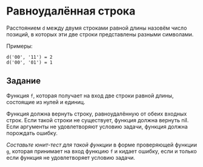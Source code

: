 # Равноудалённая строка

Расстоянием `d` между двумя строками равной длины назовём число
позиций, в которых эти две строки представлены разными
символами.

Примеры:
```
d('00', '11') = 2
d('00', '01') = 1
```

## Задание

Функция `f`, которая получает на вход две строки
равной длины, состоящие из нулей и единиц.

Функция должна вернуть строку, равноудалённую от обеих входных
строк. Если такой строки не существует, функция должна вернуть
nil. Если аргументы не удовлетворяют условию задачи, функция
должна порождать ошибку.

*Составьте юнит-тест для такой функции* в форме проверяющей
функции `g`, которая принимает на вход функцию `f` и
кидает ошибку, если и только если функция не удовлетворяет
условию задачи.
